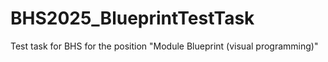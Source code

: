 # BHS2025_BlueprintTestTask
Test task for BHS for the position "Module Blueprint (visual programming)"
